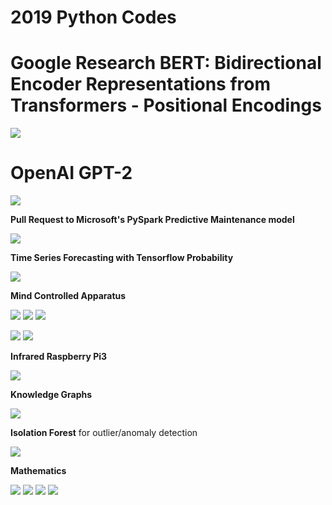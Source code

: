 # 2019 Python Codes  

# Google Research BERT: Bidirectional Encoder Representations from Transformers - Positional Encodings  

<img src=https://raw.githubusercontent.com/RubensZimbres/Repo-2019/master/Mathematics/Pics/sin_goo.png>  

# OpenAI GPT-2  

<img src=https://github.com/RubensZimbres/Repo-2019/blob/master/OpenAI-GPT-2/PIcs/gpt-2_4.1.JPG>  

<b>Pull Request to Microsoft's PySpark Predictive Maintenance model</b>    

<img src=https://github.com/RubensZimbres/Repo-2019/blob/master/Spark/Pull_request_MS/Azure_Pull_Request.png>  

<b>Time Series Forecasting with Tensorflow Probability</b>  

<img src=https://github.com/RubensZimbres/Repo-2019/raw/master/Tensorflow/pics/Sales_Forecast_2.png>

<b>Mind Controlled Apparatus</b>    

<img src=https://github.com/RubensZimbres/Repo-2019/blob/master/Mind-Controlled-Apparatus/Pics/muse0.JPG>

<img src=https://github.com/RubensZimbres/Repo-2019/blob/master/Mind-Controlled-Apparatus/Pics/muse2.JPG>  

<img src=https://github.com/RubensZimbres/Repo-2019/blob/master/Mind-Controlled-Apparatus/Pics/MRI_reconstruction.png>  

<img src=https://github.com/RubensZimbres/Repo-2019/raw/master/Mind-Controlled-Apparatus/Image-reconstruction-from-brain-waves/muse_dog.jpg>  <img src=https://github.com/RubensZimbres/Repo-2019/raw/master/Mind-Controlled-Apparatus/Image-reconstruction-from-brain-waves/reconstruct.png>

<b>Infrared Raspberry Pi3</b>  

<img src=https://github.com/RubensZimbres/Repo-2019/blob/master/Raspberry-Infrared/Pics/rasp_2_infrared.png>  

<b>Knowledge Graphs</b>    

<img src=https://github.com/RubensZimbres/Repo-2019/blob/master/Knowledge_Graphs/knowledge_graphs.PNG>  

<b>Isolation Forest</b> for outlier/anomaly detection  

<img src=https://github.com/RubensZimbres/Repo-2019/blob/master/Anomaly-Detection/isolation.jpg>  

<b> Mathematics </b>

<img src=https://raw.githubusercontent.com/RubensZimbres/Repo-2019/master/Mathematics/Pics/hyperboloid.png>  

<img src=https://raw.githubusercontent.com/RubensZimbres/Repo-2019/master/Mathematics/Pics/cone.png>  

<img src=https://raw.githubusercontent.com/RubensZimbres/Repo-2019/master/Mathematics/Pics/paraboloid.png>  

<img src=https://raw.githubusercontent.com/RubensZimbres/Repo-2019/master/Mathematics/Pics/cylinder.png>   
